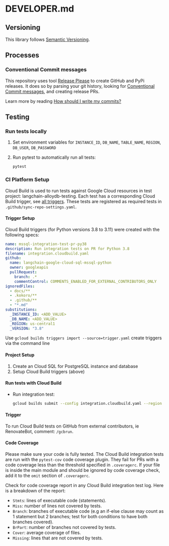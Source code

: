 # DEVELOPER.md

## Versioning

This library follows [Semantic Versioning](http://semver.org/).

## Processes

### Conventional Commit messages

This repository uses tool [Release Please](https://github.com/googleapis/release-please) to create GitHub and PyPi releases. It does so by parsing your
git history, looking for [Conventional Commit messages](https://www.conventionalcommits.org/),
and creating release PRs.

Learn more by reading [How should I write my commits?](https://github.com/googleapis/release-please?tab=readme-ov-file#how-should-i-write-my-commits)

## Testing

### Run tests locally

1. Set environment variables for `INSTANCE_ID`, `DB_NAME`, `TABLE_NAME`, `REGION`, `DB_USER`, `DB_PASSWORD`

1. Run pytest to automatically run all tests:

    ```bash
    pytest
    ```

### CI Platform Setup

Cloud Build is used to run tests against Google Cloud resources in test project: langchain-alloydb-testing.
Each test has a corresponding Cloud Build trigger, see [all triggers][triggers].
These tests are registered as required tests in `.github/sync-repo-settings.yaml`.

#### Trigger Setup

Cloud Build triggers (for Python versions 3.8 to 3.11) were created with the following specs:

```YAML
name: mssql-integration-test-pr-py38
description: Run integration tests on PR for Python 3.8
filename: integration.cloudbuild.yaml
github:
  name: langchain-google-cloud-sql-mssql-python
  owner: googleapis
  pullRequest:
    branch: .*
    commentControl: COMMENTS_ENABLED_FOR_EXTERNAL_CONTRIBUTORS_ONLY
ignoredFiles:
  - docs/**
  - .kokoro/**
  - .github/**
  - "*.md"
substitutions:
  _INSTANCE_ID: <ADD_VALUE>
  _DB_NAME: <ADD_VALUE>
  _REGION: us-central1
  _VERSION: "3.8"
```

Use `gcloud builds triggers import --source=trigger.yaml` create triggers via the command line

#### Project Setup

1. Create an Cloud SQL for PostgreSQL instance and database
1. Setup Cloud Build triggers (above)

#### Run tests with Cloud Build

* Run integration test:

    ```bash
    gcloud builds submit --config integration.cloudbuild.yaml --region us-central1 --substitutions=_INSTANCE_ID=$INSTANCE_ID,_DB_NAME=$DB_NAME,_REGION=$REGION
    ```

#### Trigger

To run Cloud Build tests on GitHub from external contributors, ie RenovateBot, comment: `/gcbrun`.

#### Code Coverage
Please make sure your code is fully tested. The Cloud Build integration tests are run with the `pytest-cov` code coverage plugin. They fail for PRs with a code coverage less than the threshold specified in `.coveragerc`.  If your file is inside the main module and should be ignored by code coverage check, add it to the `omit` section of `.coveragerc`.

Check for code coverage report in any Cloud Build integration test log. 
Here is a breakdown of the report:
- `Stmts`:  lines of executable code (statements).
- `Miss`: number of lines not covered by tests.
- `Branch`: branches of executable code (e.g an if-else clause may count as 1 statement but 2 branches; test for both conditions to have both branches covered).
- `BrPart`: number of branches not covered by tests.
- `Cover`: average coverage of files.
- `Missing`: lines that are not covered by tests.


[triggers]: https://console.cloud.google.com/cloud-build/triggers?e=13802955&project=langchain-cloud-sql-testing